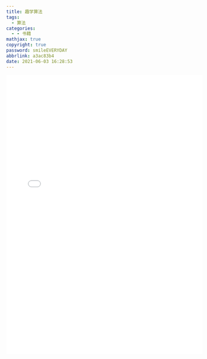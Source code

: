 ```yaml
---
title: 趣学算法
tags:
  - 算法
categories:
  - - 书籍
mathjax: true
copyright: true
password: smileEVERYDAY
abbrlink: a3ac83b4
date: 2021-06-03 16:28:53
---
```


<!--more-->

<embed src="/file/趣学算法.pdf" width="105%" height="750" type="application/pdf">